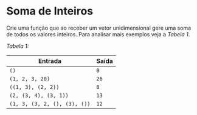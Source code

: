 # Soma de Inteiros

Crie uma função que ao receber um vetor unidimensional gere uma soma de todos os valores inteiros. Para analisar mais exemplos veja a _Tabela 1_.

_Tabela 1:_

| Entrada                      | Saída |
| ---------------------------- | ----- |
| `()`                         | `0`   |
| `(1, 2, 3, 20)`              | `26`  |
| `((1, 3), (2, 2))`           | `8`   |
| `(2, (3, 4), (3, 1))`        | `13`  |
| `(1, 3, (3, 2, (), (3), ())` | `12`  |
